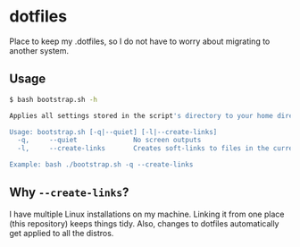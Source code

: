 # dotfiles

Place to keep my .dotfiles, so I do not have to worry about migrating to another system.

## Usage

```bash
$ bash bootstrap.sh -h

Applies all settings stored in the script's directory to your home directory

Usage: bootstrap.sh [-q|--quiet] [-l|--create-links]
  -q,     --quiet              No screen outputs
  -l,     --create-links       Creates soft-links to files in the current directory instead of copying them

Example: bash ./bootstrap.sh -q --create-links
```

## Why `--create-links`?

I have multiple Linux installations on my machine. Linking it from one place (this repository) keeps things tidy. Also, changes to dotfiles automatically get applied to all the distros.
